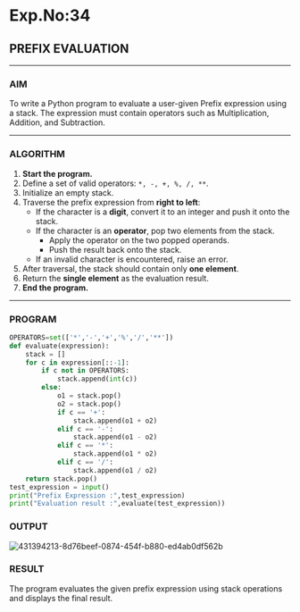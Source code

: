 # Exp.No:34  
## PREFIX EVALUATION

---

### AIM  
To write a Python program to evaluate a user-given Prefix expression using a stack. The expression must contain operators such as Multiplication, Addition, and Subtraction.

---

### ALGORITHM

1. **Start the program.**
2. Define a set of valid operators: `*, -, +, %, /, **`.
3. Initialize an empty stack.
4. Traverse the prefix expression from **right to left**:
   - If the character is a **digit**, convert it to an integer and push it onto the stack.
   - If the character is an **operator**, pop two elements from the stack.
     - Apply the operator on the two popped operands.
     - Push the result back onto the stack.
   - If an invalid character is encountered, raise an error.
5. After traversal, the stack should contain only **one element**.
6. Return the **single element** as the evaluation result.
7. **End the program.**

---

### PROGRAM

```python
OPERATORS=set(['*','-','+','%','/','**']) 
def evaluate(expression):
	stack = []
	for c in expression[::-1]:
		if c not in OPERATORS:
			stack.append(int(c))
		else:
			o1 = stack.pop()
			o2 = stack.pop()
			if c == '+':
				stack.append(o1 + o2)
			elif c == '-':
				stack.append(o1 - o2)
			elif c == '*':
				stack.append(o1 * o2)
			elif c == '/':
				stack.append(o1 / o2)
	return stack.pop()
test_expression = input()
print("Prefix Expression :",test_expression)
print("Evaluation result :",evaluate(test_expression))


```


### OUTPUT

![431394213-8d76beef-0874-454f-b880-ed4ab0df562b](https://github.com/user-attachments/assets/7b841cca-3b4f-41ba-81f3-c412971f647c)


### RESULT

The program evaluates the given prefix expression using stack operations and displays the final result.
